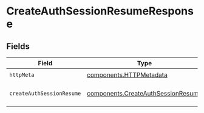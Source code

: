 # CreateAuthSessionResumeResponse


## Fields

| Field                                                                                    | Type                                                                                     | Required                                                                                 | Description                                                                              |
| ---------------------------------------------------------------------------------------- | ---------------------------------------------------------------------------------------- | ---------------------------------------------------------------------------------------- | ---------------------------------------------------------------------------------------- |
| `httpMeta`                                                                               | [components.HTTPMetadata](../../models/components/httpmetadata.md)                       | :heavy_check_mark:                                                                       | N/A                                                                                      |
| `createAuthSessionResume`                                                                | [components.CreateAuthSessionResume](../../models/components/createauthsessionresume.md) | :heavy_minus_sign:                                                                       | Successfully started creation                                                            |